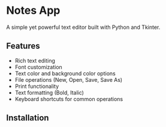 # Notes App

A simple yet powerful text editor built with Python and Tkinter.

## Features

- Rich text editing
- Font customization
- Text color and background color options
- File operations (New, Open, Save, Save As)
- Print functionality
- Text formatting (Bold, Italic)
- Keyboard shortcuts for common operations

## Installation

